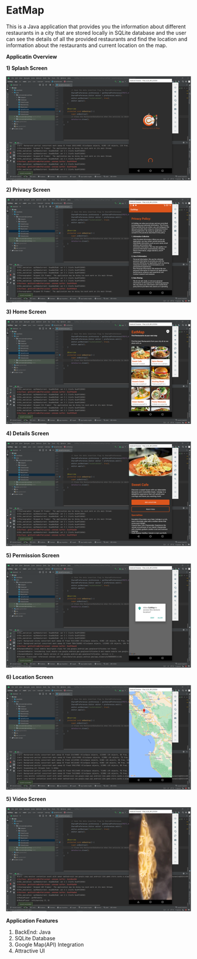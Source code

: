 # EatMap

This is a Java application that provides you the information about different restaurants in a city that are stored locally in SQLite database and the user can see the details of all the provided restaurants and find the location and information about the restaurants and current location on the map.

<b>Applicatin Overview</b>

<b>1) Splash Screen</b>

![Splash Screen](img/splash.png)

<b>2) Privacy Screen</b>

![Privacy Screen](img/privacy.png)

<b>3) Home Screen</b>

![Home Screen](img/home.png)

<b>4) Details Screen</b>

![Details Screen](img/details.png)

<b>5) Permission Screen</b>

![Permission Screen](img/permission.png)

<b>6) Location Screen</b>

![Location Screen](img/location.png)

<b>5) Video Screen</b>

![Video Screen](img/video.png)



<b>Application Features</b>

<ol>
  <li>BackEnd: Java</li>
  <li>SQLite Database</li>
  <li>Google Map(API) Integration</li>
  <li>Attractive UI</li>
</ol>
